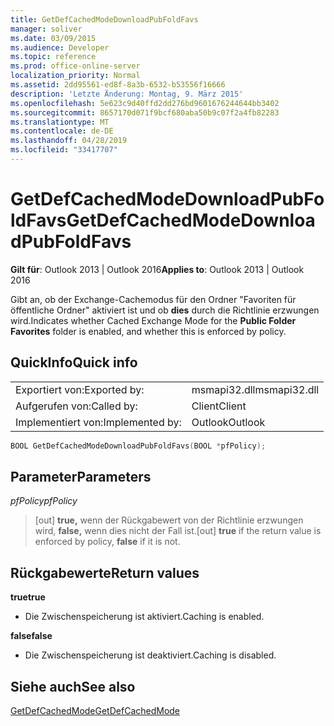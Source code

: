 ```yaml
---
title: GetDefCachedModeDownloadPubFoldFavs
manager: soliver
ms.date: 03/09/2015
ms.audience: Developer
ms.topic: reference
ms.prod: office-online-server
localization_priority: Normal
ms.assetid: 2dd95561-ed8f-8a3b-6532-b53556f16666
description: 'Letzte Änderung: Montag, 9. März 2015'
ms.openlocfilehash: 5e623c9d40ffd2dd276bd9601676244644bb3402
ms.sourcegitcommit: 8657170d071f9bcf680aba50b9c07f2a4fb82283
ms.translationtype: MT
ms.contentlocale: de-DE
ms.lasthandoff: 04/28/2019
ms.locfileid: "33417707"
---
```

# <a name="getdefcachedmodedownloadpubfoldfavs"></a><span data-ttu-id="a1aff-103">GetDefCachedModeDownloadPubFoldFavs</span><span class="sxs-lookup"><span data-stu-id="a1aff-103">GetDefCachedModeDownloadPubFoldFavs</span></span>

  
  
<span data-ttu-id="a1aff-104">**Gilt für**: Outlook 2013 | Outlook 2016</span><span class="sxs-lookup"><span data-stu-id="a1aff-104">**Applies to**: Outlook 2013 | Outlook 2016</span></span> 
  
<span data-ttu-id="a1aff-105">Gibt an, ob der Exchange-Cachemodus für den Ordner "Favoriten für öffentliche Ordner" aktiviert ist und ob **dies** durch die Richtlinie erzwungen wird.</span><span class="sxs-lookup"><span data-stu-id="a1aff-105">Indicates whether Cached Exchange Mode for the **Public Folder Favorites** folder is enabled, and whether this is enforced by policy.</span></span> 
  
## <a name="quick-info"></a><span data-ttu-id="a1aff-106">QuickInfo</span><span class="sxs-lookup"><span data-stu-id="a1aff-106">Quick info</span></span>

|||
|:-----|:-----|
|<span data-ttu-id="a1aff-107">Exportiert von:</span><span class="sxs-lookup"><span data-stu-id="a1aff-107">Exported by:</span></span>  <br/> |<span data-ttu-id="a1aff-108">msmapi32.dll</span><span class="sxs-lookup"><span data-stu-id="a1aff-108">msmapi32.dll</span></span>  <br/> |
|<span data-ttu-id="a1aff-109">Aufgerufen von:</span><span class="sxs-lookup"><span data-stu-id="a1aff-109">Called by:</span></span>  <br/> |<span data-ttu-id="a1aff-110">Client</span><span class="sxs-lookup"><span data-stu-id="a1aff-110">Client</span></span>  <br/> |
|<span data-ttu-id="a1aff-111">Implementiert von:</span><span class="sxs-lookup"><span data-stu-id="a1aff-111">Implemented by:</span></span>  <br/> |<span data-ttu-id="a1aff-112">Outlook</span><span class="sxs-lookup"><span data-stu-id="a1aff-112">Outlook</span></span>  <br/> |
   
```cpp
BOOL GetDefCachedModeDownloadPubFoldFavs(BOOL *pfPolicy); 

```

## <a name="parameters"></a><span data-ttu-id="a1aff-113">Parameter</span><span class="sxs-lookup"><span data-stu-id="a1aff-113">Parameters</span></span>

 <span data-ttu-id="a1aff-114">_pfPolicy_</span><span class="sxs-lookup"><span data-stu-id="a1aff-114">_pfPolicy_</span></span>
  
> <span data-ttu-id="a1aff-115">[out] **true,** wenn der Rückgabewert von der Richtlinie erzwungen wird, **false,** wenn dies nicht der Fall ist.</span><span class="sxs-lookup"><span data-stu-id="a1aff-115">[out] **true** if the return value is enforced by policy, **false** if it is not.</span></span> 
    
## <a name="return-values"></a><span data-ttu-id="a1aff-116">Rückgabewerte</span><span class="sxs-lookup"><span data-stu-id="a1aff-116">Return values</span></span>

 <span data-ttu-id="a1aff-117">**true**</span><span class="sxs-lookup"><span data-stu-id="a1aff-117">**true**</span></span>
  
- <span data-ttu-id="a1aff-118">Die Zwischenspeicherung ist aktiviert.</span><span class="sxs-lookup"><span data-stu-id="a1aff-118">Caching is enabled.</span></span>
    
 <span data-ttu-id="a1aff-119">**false**</span><span class="sxs-lookup"><span data-stu-id="a1aff-119">**false**</span></span>
  
- <span data-ttu-id="a1aff-120">Die Zwischenspeicherung ist deaktiviert.</span><span class="sxs-lookup"><span data-stu-id="a1aff-120">Caching is disabled.</span></span>
    
## <a name="see-also"></a><span data-ttu-id="a1aff-121">Siehe auch</span><span class="sxs-lookup"><span data-stu-id="a1aff-121">See also</span></span>



[<span data-ttu-id="a1aff-122">GetDefCachedMode</span><span class="sxs-lookup"><span data-stu-id="a1aff-122">GetDefCachedMode</span></span>](getdefcachedmode.md)

